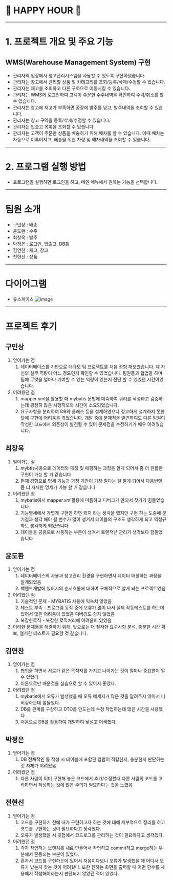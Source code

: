# 🥂 HAPPY HOUR 🥂
--------------------------------------------------------------------------------------
# 1. 프로젝트 개요 및 주요 기능

## WMS(Warehouse Management System) 구현
- 관리자의 입장에서 창고관리시스템을 사용할 수 있도록 구현하였습니다.
- 관리자는 창고에서 관리할 상품 및 카테고리를 조회/등록/삭제/수정할 수 있습니다.
- 관리자는 재고를 조회하고 다른 구역으로 이동시킬 수 있습니다.
- 관리자는 WMS에 로그인하여 고객이 주문한 수주내역을 확인하여 수락/취소를 할 수 있습니다.
- 관리자는 창고에 재고가 부족하면 공장에 발주를 넣고, 발주내역을 조회할 수 있습니다.
- 관리자는 창고 구역을 등록/삭제/수정할 수 있습니다.
- 관리자는 입출고 목록을 조회할 수 있습니다.
- 관리자는 고객이 주문한 상품을 배송하기 위해 배차를 할 수 있습니다.
  이때 배차는 자동으로 이루어지고, 배송을 위한 차량 및 배차내역을 조회할 수 있습니다.
--------------------------------------------------------------------------------------
# 2. 프로그램 실행 방법

- 프로그램을 실행하면 로그인을 하고, 메인 메뉴에서 원하는 기능을 선택합니다.
--------------------------------------------------------------------------------------
# 팀원 소개

- 구민상 : 배송
- 윤도환 : 수주
- 최창욱 : 발주
- 박정은 : 로그인, 입출고, DB틀
- 김연찬 : 재고, 창고
- 전현선 : 상품
--------------------------------------------------------------------------------------
# 다이어그램

- 유스케이스
![image](https://github.com/ssg-java3-240304/wms-HappyHour/assets/162237367/b506bca8-cbc1-4447-9672-831d207fb358)
--------------------------------------------------------------------------------------
# 프로젝트 후기


## 구민상

1. 얻어가는 점
    1. 데이터베이스를 기반으로 대규모 팀 프로젝트를 처음 경험 해보았습니다. 제 자신의 실무 역량이 어느 정도인지 확인할 수 있었습니다. 팀원들과 협업을 하며 팀에 무엇을 얼마나 기여할 수 있는 역량이 있는지 진단 할 수 있었던 시간이었습니다.
2. 어려웠던 점
    1. mapper.xml을 활용할 때 mybatis 문법에 미숙하여 쿼리를 작성하고 검증하는데 굉장히 많은 시행착오와 시간이 소요되었습니다.
    2. 요구사항을 분리하여 DB와 클래스 등을 설계하였으나 정교하게 설계하지 못한 탓에 구현에 어려움을 겪었습니다. 개발 중에 문제점을 발견하여도 다른 팀원이 작성한 코드에서 의존성이 발견될 수 있어 문제점을 수정하기가 매우 어려웠습니다.

## 최창욱

1. 얻어가는 점
    1. mybtis사용으로 데이터와 매칭 및 매핑하는 과정을 알게 되어서 좀 더 원활한 구현이 가능 할 거 같습니다
    2. 현재 경험으로 명세 기능과 과정 기간이 가장 길다는 걸 알게 되어서 다음번엔 좀 더 자세한 명세가 가능 할 거 같습니다
2. 어려웠던 점
    1. mybatis에서 mapper.xml활용에 미흡하고 디버그가 안되서 찾기가 힘들었습니다.
    2. 기능명세에서 가볍게 구현만 하면 되지 라는 생각을 했지만 구현 하는 도중에 분기점과 생각 해야 될 변수가 많이 생겨서 테이블의 구조도 생각하게 되고 역정규화도 생각하게 되었습니다
    3. 테이블을 공용으로 사용하는 부분이 생겨서 트랜잭션 관리가 생각보다 힘들었습니다

## 윤도환

1. 얻어가는 점
    1. 데이터베이스의 사용과 창고관리 환경을 구현하면서 데이터 매칭하는 과정을 알게되었음
    2. 백엔드개발에 있어서의 순서흐롬에 대하여 구체적으로 알게 되는 프로젝트였음
2. 어려웠던 점
    1. 기술적인 문제 - MYBATIS 사용에 익숙치 않았음
    2. 테스트 부족 - 프로그램 동작 중에 오류가 많이 나서 실제 작동테스트를 하는데 있어서 많은 어려움이 있었음 디버깅도 쉽지 않았음
    3. 복잡한로직 - 복잡한 로직처리에 어려움이 있었음
3. 이러한 문제들을 해결하기 위해, 앞으로는 더 철저한 요구사항 분석, 충분한 시간 확보, 철저한 테스트가 필요할 것 같습니다.

## 김연찬

1. 얻어가는 점
    1. 협업을 하면서 서로가 같은 목적지를 가지고 나아가는 것이 얼마나 중요한지 알 수 있었다
    2. 이론으로만 배운것을 실습으로 할 수 있어서 좋았다.
2. 어려웠던 점
    1. mybatis에서 오류가 발생했을 때 오류 메세지가 많은 것을 알려주지 않아서 디버깅하는데 힘들었다.
    2. DB를 관계를 구상하고 DTO를 만드는데 수정 작업하는데 많은 시간을 사용했다.
    3. 처음으로 DB를 활용하여 개발하여 낯설고 어색했다.

## 박정은

1. 얻어가는 점
    1. DB 전체적인 틀 작성 시 테이블에 포함된 컬럼이 적합한지, 충분한지 판단하는 것 자체가 어려웠음
2. 어려웠던 점
    1. 다른 사람이 이미 구현해 놓은 코드에서 추가/수정할때 다른 사람의 코드를 고려하면서 작성하는 것에 많은 주의가 필요하다는 것을 느꼈음

## 전현선

1. 얻어가는 점
    1. 코드를 구현하기 전에 내가 구현하고자 하는 것에 대해 세부적으로 정리를 하고 코드를 구현하는 것이 필요하다고 생각했다.
    2. 오류가 발생했을 시 깃헙에서 코드로그를 관리하는 것이 필요하다고 생각했다.
2. 어려웠던 점
    1. 각자 작업하는 브랜치를 새로 만들어서 작업하고 commit하고 merge하는 부분에서 혼동되는 부분이 있었다.
    2. 혼자서 코드를 구현하는데 있어서 처음이다보니 오류가 발생했을 때 어디서 오류가 났는지 찾는 것이 어려웠다. 또한 원하는 화면을 출력할 때 어떤 함수를 사용해서 작성해야하는지 판단되지 않았던 적이 있었다.

